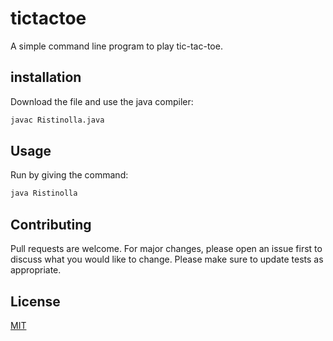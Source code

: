 # tictactoe

A simple command line program to play tic-tac-toe.

## installation

Download the file and use the java compiler:

```bash
javac Ristinolla.java
```


## Usage

Run by giving the command:


```bash
java Ristinolla
```

## Contributing

Pull requests are welcome. For major changes, please open an issue first to discuss what you would like to change.
Please make sure to update tests as appropriate.


## License
[MIT](https://choosealicense.com/licenses/mit/)
